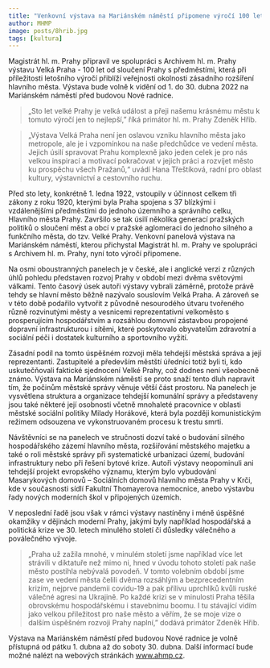 ```yaml
---
title: "Venkovní výstava na Mariánském náměstí připomene výročí 100 let od vzniku Velké Prahy"
author: MHMP
image: posts/8hrib.jpg
tags: [kultura]
---
```


Magistrát hl. m. Prahy připravil ve spolupráci s Archivem hl. m. Prahy výstavu Velká Praha - 100 let od sloučení Prahy s předměstími, která při příležitosti letošního výročí přiblíží veřejnosti okolnosti zásadního rozšíření hlavního města. Výstava bude volně k vidění od 1. do 30. dubna 2022 na Mariánském náměstí před budovou Nové radnice.

> „Sto let velké Prahy je velká událost a přeji našemu krásnému městu k tomuto výročí jen to nejlepší,” říká primátor hl. m. Prahy Zdeněk Hřib. 

> „Výstava Velká Praha není jen oslavou vzniku hlavního města jako metropole, ale je i vzpomínkou na naše předchůdce ve vedení města. Jejich úsilí spravovat Prahu komplexně jako jeden celek je pro nás velkou inspirací a motivací pokračovat v jejich práci a rozvíjet město ku prospěchu všech Pražanů,“ uvádí Hana Třeštíková, radní pro oblast kultury, výstavnictví a cestovního ruchu.

Před sto lety, konkrétně 1. ledna 1922, vstoupily v účinnost celkem tři zákony z roku 1920, kterými byla Praha spojena s 37 blízkými i vzdálenějšími předměstími do jednoho územního a správního celku, Hlavního města Prahy. Završilo se tak úsilí několika generací pražských politiků o sloučení měst a obcí v pražské aglomeraci do jednoho silného a funkčního města, do tzv. Velké Prahy. Venkovní panelová výstava na Mariánském náměstí, kterou přichystal Magistrát hl. m. Prahy ve spolupráci s Archivem hl. m. Prahy, nyní toto výročí připomene.

Na osmi oboustranných panelech je v české, ale i anglické verzi z různých úhlů pohledu představen rozvoj Prahy v období mezi dvěma světovými válkami. Tento časový úsek autoři výstavy vybrali záměrně, protože právě tehdy se hlavní město běžně nazývalo souslovím Velká Praha. A zároveň se v této době podařilo vytvořit z původně nesourodého útvaru tvořeného různě rozvinutými městy a vesnicemi reprezentativní velkoměsto s prosperujícím hospodářstvím a rozsáhlou domovní zástavbou propojené dopravní infrastrukturou i sítěmi, které poskytovalo obyvatelům zdravotní a sociální péči i dostatek kulturního a sportovního vyžití.

Zásadní podíl na tomto úspěšném rozvoji měla tehdejší městská správa a její reprezentanti. Zastupitelé a především městští úředníci totiž byli ti, kdo uskutečňovali faktické sjednocení Velké Prahy, což dodnes není všeobecně známo. Výstava na Mariánském náměstí se proto snaží tento dluh napravit tím, že počinům městské správy věnuje větší část prostoru. Na panelech je vysvětlena struktura a organizace tehdejší komunální správy a představeny jsou také některé její osobnosti včetně mnohaleté pracovnice v oblasti městské sociální politiky Milady Horákové, která byla později komunistickým režimem odsouzena ve vykonstruovaném procesu k trestu smrti.

Návštěvníci se na panelech ve stručnosti dozví také o budování silného hospodářského zázemí hlavního města, rozšiřování městského majetku a také o roli městské správy při systematické urbanizaci území, budování infrastruktury nebo při řešení bytové krize.  Autoři výstavy neopominuli ani tehdejší projekt evropského významu, kterým bylo vybudování Masarykových domovů – Sociálních domovů hlavního města Prahy v Krči, kde v současnosti sídlí Fakultní Thomayerova nemocnice, anebo výstavbu řady nových moderních škol v připojených územích.

V neposlední řadě jsou však v rámci výstavy nastíněny i méně úspěšné okamžiky v dějinách moderní Prahy, jakými byly například hospodářská a politická krize ve 30. letech minulého století či důsledky válečného a poválečného vývoje.

> „Praha už zažila mnohé, v minulém století jsme například více let strávili v diktatuře než mimo ni, hned v úvodu tohoto století pak naše město postihla nebývalá povodeň. V tomto volebním období jsme zase ve vedení města čelili dvěma rozsáhlým a bezprecedentním krizím, nejprve pandemii covidu-19 a pak přílivu uprchlíků kvůli ruské válečné agresi na Ukrajině. Po každé krizi se v minulosti Praha těšila obrovskému hospodářskému i stavebnímu boomu. I tu stávající vidím jako velkou příležitost pro naše město a věřím, že se moje vize o dalším úspěšném rozvoji Prahy naplní,” dodává primátor Zdeněk Hřib.

Výstava na Mariánském náměstí před budovou Nové radnice je volně přístupná od pátku 1. dubna až do soboty 30. dubna. Další informací bude možné nalézt na webových stránkách www.ahmp.cz.

